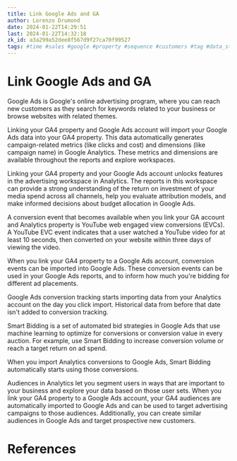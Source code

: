 ```yaml
---
title: Link Google Ads and GA
author: Lorenzo Drumond
date: 2024-01-22T14:29:51
last: 2024-01-22T14:32:18
zk_id: a3a299a52dee8f567d9f27ca70f99527
tags: #time #sales #google #property #sequence #customers #tag #data_stream #data #models #website #conditions #aggregated #dynamic #segment #analytics #audience #account #marketing #privacy #reports #valuable #advertising #static #mobile #scope #ga4
---
```



# Link Google Ads and GA
Google Ads is Google's online advertising program, where you can reach new customers as they search for keywords related to your business or browse websites with related themes.

Linking your GA4 property and Google Ads account will import your Google Ads data into your GA4 property. This data automatically generates campaign-related metrics (like clicks and cost) and dimensions (like campaign name) in Google Analytics. These metrics and dimensions are available throughout the reports and explore workspaces.

Linking your GA4 property and your Google Ads account unlocks features in the advertising workspace in Analytics. The reports in this workspace can provide a strong understanding of the return on investment of your media spend across all channels, help you evaluate attribution models, and make informed decisions about budget allocation in Google Ads.

A conversion event that becomes available when you link your GA account and Analytics property is YouTube web engaged view conversions (EVCs). A YouTube EVC event indicates that a user watched a YouTube video for at least 10 seconds, then converted on your website within three days of viewing the video.

When you link your GA4 property to a Google Ads account, conversion events can be imported into Google Ads. These conversion events can be used in your Google Ads reports, and to inform how much you're bidding for different ad placements.

Google Ads conversion tracking starts importing data from your Analytics account on the day you click import. Historical data from before that date isn't added to conversion tracking.


Smart Bidding is a set of automated bid strategies in Google Ads that use machine learning to optimize for conversions or conversion value in every auction. For example, use Smart Bidding to increase conversion volume or reach a target return on ad spend.

When you import Analytics conversions to Google Ads, Smart Bidding automatically starts using those conversions.

Audiences in Analytics let you segment users in ways that are important to your business and explore your data based on those user sets. When you link your GA4 property to a Google Ads account, your GA4 audiences are automatically imported to Google Ads and can be used to target advertising campaigns to those audiences. Additionally, you can create similar audiences in Google Ads and target prospective new customers.

# References
